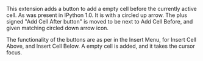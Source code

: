 This extension adds a button to add a empty cell before the currently active cell.
As was present in IPython 1.0.
It is with a circled up arrow.
The plus signed "Add Cell After button" is moved to be next to Add Cell Before,
and given matching circled down arrow icon.

The functionality of the buttons are as per in the Insert Menu,
for Insert Cell Above, and Insert Cell Below.
A empty cell is added, and it takes the cursor focus.
